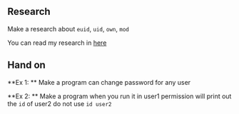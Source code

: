## Research
Make a research about `euid`, `uid`, `own`, `mod`

You can read my research in [here](https://cut-lifeboat-494.notion.site/System-Programming-b13a69f3f70d47758091d694f286b199)

## Hand on
**Ex 1: ** Make a program can change password for any user

**Ex 2: ** Make a program when you run it in user1 permission will print out the `id` of user2 do not use `id user2`
